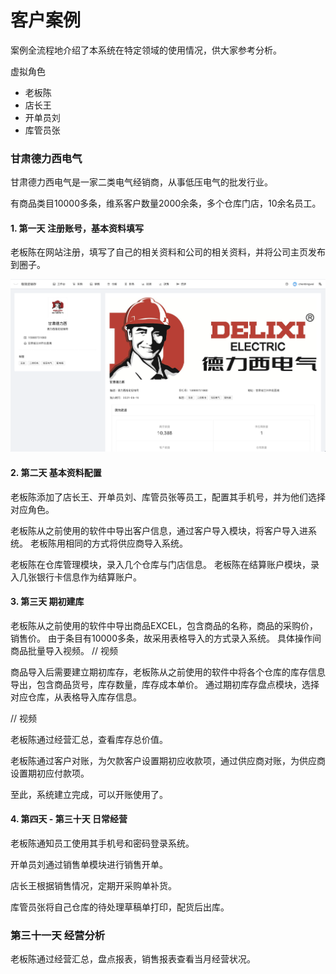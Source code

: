 # 客户案例
案例全流程地介绍了本系统在特定领域的使用情况，供大家参考分析。

虚拟角色
- 老板陈
- 店长王
- 开单员刘
- 库管员张

### 甘肃德力西电气
甘肃德力西电气是一家二类电气经销商，从事低压电气的批发行业。 

有商品类目10000多条，维系客户数量2000余条，多个仓库门店，10余名员工。


#### 1. 第一天 注册账号，基本资料填写
老板陈在网站注册，填写了自己的相关资料和公司的相关资料，并将公司主页发布到圈子。

![avatar](../_media/screenshot/客户案例/公司主页.png)

#### 2. 第二天 基本资料配置
老板陈添加了店长王、开单员刘、库管员张等员工，配置其手机号，并为他们选择对应角色。

老板陈从之前使用的软件中导出客户信息，通过客户导入模块，将客户导入进系统。
老板陈用相同的方式将供应商导入系统。

老板陈在仓库管理模块，录入几个仓库与门店信息。
老板陈在结算账户模块，录入几张银行卡信息作为结算账户。


#### 3. 第三天 期初建库
老板陈从之前使用的软件中导出商品EXCEL，包含商品的名称，商品的采购价，销售价。
由于条目有10000多条，故采用表格导入的方式录入系统。 具体操作间商品批量导入视频。
// 视频

商品导入后需要建立期初库存，老板陈从之前使用的软件中将各个仓库的库存信息导出，包含商品货号，库存数量，库存成本单价。
通过期初库存盘点模块，选择对应仓库，从表格导入库存信息。

// 视频

老板陈通过经营汇总，查看库存总价值。

老板陈通过客户对账，为欠款客户设置期初应收款项，通过供应商对账，为供应商设置期初应付款项。

至此，系统建立完成，可以开账使用了。

#### 4. 第四天 - 第三十天 日常经营
老板陈通知员工使用其手机号和密码登录系统。

开单员刘通过销售单模块进行销售开单。

店长王根据销售情况，定期开采购单补货。

库管员张将自己仓库的待处理草稿单打印，配货后出库。

### 第三十一天 经营分析
老板陈通过经营汇总，盘点报表，销售报表查看当月经营状况。

